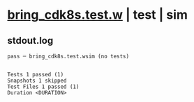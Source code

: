 # [bring_cdk8s.test.w](../../../../../examples/tests/valid/bring_cdk8s.test.w) | test | sim

## stdout.log
```log
pass ─ bring_cdk8s.test.wsim (no tests)
 
 
Tests 1 passed (1)
Snapshots 1 skipped
Test Files 1 passed (1)
Duration <DURATION>
```

